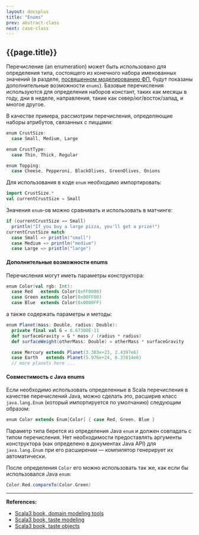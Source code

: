```yaml
---
layout: docsplus
title: "Enums"
prev: abstract-class
next: case-class
---
```


## {{page.title}}

Перечисление (an enumeration) может быть использовано для определения типа, 
состоящего из конечного набора именованных значений 
(в разделе, [посвященном моделированию ФП](fp), будут показаны дополнительные возможности `enums`). 
Базовые перечисления используются для определения наборов констант, таких как месяцы в году, дни в неделе, 
направления, такие как север/юг/восток/запад, и многое другое.

В качестве примера, рассмотрим перечисления, определяющие наборы атрибутов, связанных с пиццами:

```scala mdoc:silent
enum CrustSize:
  case Small, Medium, Large

enum CrustType:
  case Thin, Thick, Regular

enum Topping:
  case Cheese, Pepperoni, BlackOlives, GreenOlives, Onions
```

Для использования в коде `enum` необходимо импортировать:

```scala mdoc:silent
import CrustSize.*
val currentCrustSize = Small
```

Значения `enum`-ов можно сравнивать и использовать в матчинге:

```scala mdoc
if (currentCrustSize == Small)
  println("If you buy a large pizza, you'll get a prize!")
currentCrustSize match
  case Small => println("small")
  case Medium => println("medium")
  case Large => println("large")
```

#### Дополнительные возможности enums

Перечисления могут иметь параметры конструктора:

```scala
enum Color(val rgb: Int):
  case Red   extends Color(0xFF0000)
  case Green extends Color(0x00FF00)
  case Blue  extends Color(0x0000FF)
```

а также содержать параметры и методы:

```scala
enum Planet(mass: Double, radius: Double):
  private final val G = 6.67300E-11
  def surfaceGravity = G * mass / (radius * radius)
  def surfaceWeight(otherMass: Double) = otherMass * surfaceGravity

  case Mercury extends Planet(3.303e+23, 2.4397e6)
  case Earth   extends Planet(5.976e+24, 6.37814e6)
  // more planets here ...
```

#### Совместимость с Java enums

Если необходимо использовать определенные в Scala перечисления в качестве перечислений Java, 
можно сделать это, расширив класс `java.lang.Enum` (который импортируется по умолчанию) следующим образом:

```scala
enum Color extends Enum[Color] { case Red, Green, Blue }
```

Параметр типа берется из определения Java `enum` и должен совпадать с типом перечисления. 
Нет необходимости предоставлять аргументы конструктора (как определено в документах Java API) для `java.lang.Enum` 
при его расширении — компилятор генерирует их автоматически.

После определения `Color` его можно использовать так же, как если бы использовался Java `enum`:

```scala
Color.Red.compareTo(Color.Green)
```


---

**References:**
- [Scala3 book, domain modeling tools](https://docs.scala-lang.org/scala3/book/domain-modeling-tools.html)
- [Scala3 book, taste modeling](https://docs.scala-lang.org/scala3/book/taste-modeling.html)
- [Scala3 book, taste objects](https://docs.scala-lang.org/scala3/book/taste-objects.html)
